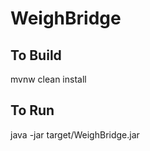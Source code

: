 WeighBridge
===========

## To Build 
mvnw clean install

## To Run
java -jar target/WeighBridge.jar
